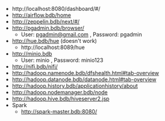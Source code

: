    * http://localhost:8080/dashboard/#/
   * http://airflow.bdb/home
   * http://zeppelin.bdb/next/#/
   * http://pgadmin.bdb/browser/
      * User: pgadmin@gmail.com , Password: pgadmin
   * http://hue.bdb/hue (doesn't work)
      * http://localhost:8089/hue
   * http://minio.bdb
      * User: minio , Password: minio123
   * http://nifi.bdb/nifi/
   * http://hadoop.namenode.bdb/dfshealth.html#tab-overview
   * http://hadoop.datanode.bdb/datanode.html#tab-overview
   * http://hadoop.history.bdb/applicationhistory/about
   * http://hadoop.nodemanager.bdb/node
   * http://hadoop.hive.bdb/hiveserver2.jsp
   * Spark
      * http://spark-master.bdb:8080/